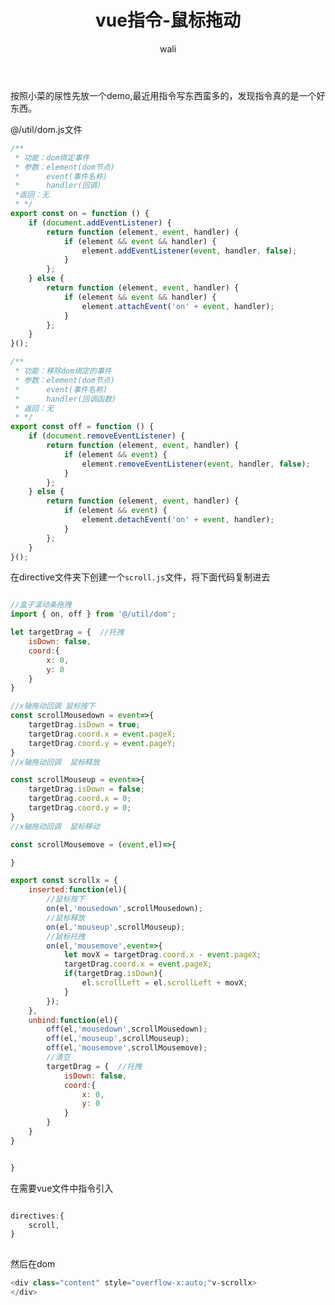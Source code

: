 ﻿---
layout: post
title: vue指令-鼠标拖动
tagline: div盒子内有横向滚动条，用鼠标拖拽
category: vue      #分类
author: wali    #作者
tag: vue     #标签
ghurl:        #github url
ghurl_zip:   #github zip下载

post_nav: false
---

按照小菜的尿性先放一个demo,最近用指令写东西蛮多的，发现指令真的是一个好东西。

<script async src="//jsrun.net/xxhKp/embed/all/light/"></script>

@/util/dom.js文件
```javascript
/**
 * 功能：dom绑定事件
 * 参数：element(dom节点)
 *      event(事件名称)
 *      handler(回调)
 *返回：无
 * */
export const on = function () {
    if (document.addEventListener) {
        return function (element, event, handler) {
            if (element && event && handler) {
                element.addEventListener(event, handler, false);
            }
        };
    } else {
        return function (element, event, handler) {
            if (element && event && handler) {
                element.attachEvent('on' + event, handler);
            }
        };
    }
}();

/**
 * 功能：移除dom绑定的事件
 * 参数：element(dom节点)
 *      event(事件名称)
 *      handler(回调函数)
 * 返回：无
 * */
export const off = function () {
    if (document.removeEventListener) {
        return function (element, event, handler) {
            if (element && event) {
                element.removeEventListener(event, handler, false);
            }
        };
    } else {
        return function (element, event, handler) {
            if (element && event) {
                element.detachEvent('on' + event, handler);
            }
        };
    }
}();
```

在directive文件夹下创建一个`scroll.js`文件，将下面代码复制进去
```javascript

//盒子滚动条拖拽
import { on, off } from '@/util/dom';

let targetDrag = {  //托拽
    isDown: false,
    coord:{
        x: 0,
        y: 0
    }
}

//x轴拖动回调 鼠标按下
const scrollMousedown = event=>{
    targetDrag.isDown = true;
    targetDrag.coord.x = event.pageX;
    targetDrag.coord.y = event.pageY;
}
//x轴拖动回调  鼠标释放

const scrollMouseup = event=>{
    targetDrag.isDown = false;
    targetDrag.coord.x = 0;
    targetDrag.coord.y = 0;
}
//x轴拖动回调  鼠标移动

const scrollMousemove = (event,el)=>{

}

export const scrollx = {
    inserted:function(el){
        //鼠标按下
        on(el,'mousedown',scrollMousedown);
        //鼠标释放
        on(el,'mouseup',scrollMouseup);
        //鼠标托拽
        on(el,'mousemove',event=>{
            let movX = targetDrag.coord.x - event.pageX;
            targetDrag.coord.x = event.pageX;
            if(targetDrag.isDown){
                el.scrollLeft = el.scrollLeft + movX;
            }
        });
    },
    unbind:function(el){
        off(el,'mousedown',scrollMousedown);
        off(el,'mouseup',scrollMouseup);
        off(el,'mousemove',scrollMousemove);
        //清空
        targetDrag = {  //托拽
            isDown: false,
            coord:{
                x: 0,
                y: 0
            }
        }
    }
}


}

```

在需要vue文件中指令引入

```javascript

directives:{
    scroll,
}
	
```
然后在dom

```javascript
<div class="content" style="overflow-x:auto;"v-scrollx>
</div>
```





